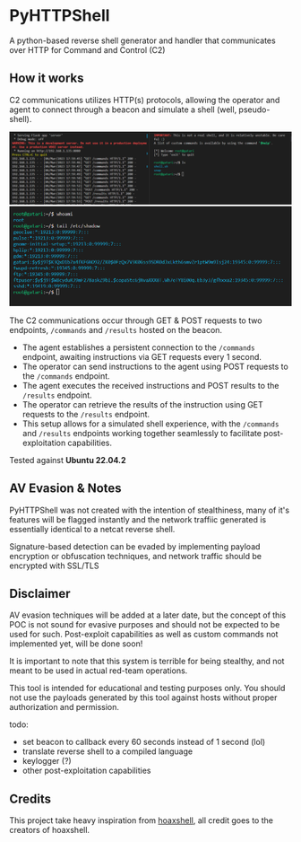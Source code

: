 # PyHTTPShell
A python-based reverse shell generator and handler that communicates over HTTP for Command and Control (C2) 

## How it works
C2 communications utilizes HTTP(s) protocols, allowing the operator and agent to connect through a beacon and simulate a shell (well, pseudo-shell).

![img](img/2ec3b57edee929ab0ea1a9ca0138e4ac.png)
![img](img/af7703f0bad57a49c69912ee1a067422.png)

The C2 communications occur through GET & POST requests to two endpoints, `/commands` and `/results` hosted on the beacon.

- The agent establishes a persistent connection to the `/commands` endpoint, awaiting instructions via GET requests every 1 second.
- The operator can send instructions to the agent using POST requests to the `/commands` endpoint.
- The agent executes the received instructions and POST results to the `/results` endpoint.
- The operator can retrieve the results of the instruction using GET requests to the `/results` endpoint.
- This setup allows for a simulated shell experience, with the `/commands` and `/results` endpoints working together seamlessly to facilitate post-exploitation capabilities.

Tested against **Ubuntu 22.04.2**

## AV Evasion & Notes
PyHTTPShell was not created with the intention of stealthiness, many of it's features will be flagged instantly and the network traffiic generated is essentially identical to a netcat reverse shell. 

Signature-based detection can be evaded by implementing payload encryption or obfuscation techniques, and network traffic should be encrypted with SSL/TLS

## Disclaimer
AV evasion techniques will be added at a later date, but the concept of this POC is not sound for evasive purposes and should not be expected to be used for such.
Post-exploit capabilities as well as custom commands not implemented yet, will be done soon!

It is important to note that this system is terrible for being stealthy, and not meant to be used in actual red-team operations. 

This tool is intended for educational and testing purposes only. You should not use the payloads generated by this tool against hosts without proper authorization and permission.

todo:
- set beacon to callback every 60 seconds instead of 1 second (lol)
- translate reverse shell to a compiled language 
- keylogger (?)
- other post-exploitation capabilities

## Credits
This project take heavy inspiration from [hoaxshell](https://github.com/t3l3machus/hoaxshell), all credit goes to the creators of hoaxshell.

